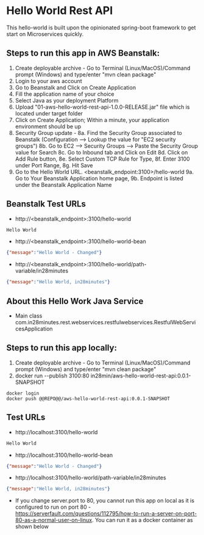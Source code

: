 # Hello World Rest API

This hello-world is built upon the opinionated spring-boot framework to get start on Microservices quickly.

## Steps to run this app in AWS Beanstalk:
1. Create deployable archive - Go to Terminal (Linux/MacOS)/Command prompt (Windows) and type/enter "mvn clean package"
2. Login to your aws account
3. Go to Beanstalk and Click on Create Application
4. Fill the application name of your choice
5. Select Java as your deployment Platform
6. Upload "01-aws-hello-world-rest-api-1.0.0-RELEASE.jar" file which is located under target folder
7. Click on Create Application; Within a minute, your application environment should be up
8. Security Group update - 
    8a. Find the Security Group associated to Beanstalk (Configuration --> Lookup the value for "EC2 security groups")
    8b. Go to EC2 --> Security Groups --> Paste the Security Group value for Search
    8c. Go to Inbound tab and Click on Edit
    8d. Click on Add Rule button,
    8e. Select Custom TCP Rule for Type, 
    8f. Enter 3100 under Port Range,
    8g. Hit Save
9. Go to the Hello World URL. <beanstalk_endpoint:3100>/hello-world
    9a. Go to Your Beanstalk Application home page,
    9b. Endpoint is listed under the Beanstalk Application Name

## Beanstalk Test URLs

- http://<beanstalk_endpoint>:3100/hello-world

```txt
Hello World
```

- http://<beanstalk_endpoint>:3100/hello-world-bean

```json
{"message":"Hello World - Changed"}
```

- http://<beanstalk_endpoint>:3100/hello-world/path-variable/in28minutes

```json
{"message":"Hello World, in28minutes"}
```


## About this Hello Work Java Service
- Main class com.in28minutes.rest.webservices.restfulwebservices.RestfulWebServicesApplication 


## Steps to run this app locally:
1. Create deployable archive - Go to Terminal (Linux/MacOS)/Command prompt (Windows) and type/enter "mvn clean package"
2. docker run --publish 3100:80 in28min/aws-hello-world-rest-api:0.0.1-SNAPSHOT

```
docker login
docker push @@REPO@@/aws-hello-world-rest-api:0.0.1-SNAPSHOT
```


## Test URLs

- http://localhost:3100/hello-world

```txt
Hello World
```

- http://localhost:3100/hello-world-bean

```json
{"message":"Hello World - Changed"}
```

- http://localhost:3100/hello-world/path-variable/in28minutes

```json
{"message":"Hello World, in28minutes"}
```


- If you change server.port to 80, you cannot run this app on local as it is configured to run on port 80 - https://serverfault.com/questions/112795/how-to-run-a-server-on-port-80-as-a-normal-user-on-linux. You can run it as a docker container as shown below

